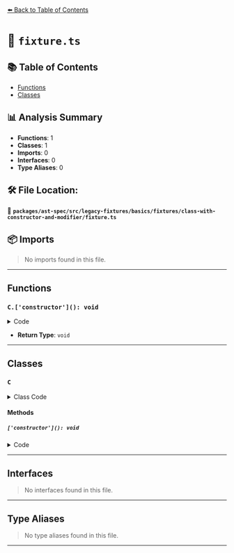 [⬅️ Back to Table of Contents](../../../../../../../index.md)

# 📄 `fixture.ts`

## 📚 Table of Contents

- [Functions](#functions)
- [Classes](#classes)

## 📊 Analysis Summary

- **Functions**: 1
- **Classes**: 1
- **Imports**: 0
- **Interfaces**: 0
- **Type Aliases**: 0

## 🛠️ File Location:
📂 **`packages/ast-spec/src/legacy-fixtures/basics/fixtures/class-with-constructor-and-modifier/fixture.ts`**

## 📦 Imports

> No imports found in this file.


---

## Functions

### `C.['constructor'](): void`

<details><summary>Code</summary>

```ts
public ['constructor']() {}
```
</details>

- **Return Type**: `void`

---

## Classes

### `C`

<details><summary>Class Code</summary>

```ts
class C {
  protected constructor() {}

  public ['constructor']() {}
}
```
</details>

#### Methods

##### `['constructor'](): void`

<details><summary>Code</summary>

```ts
public ['constructor']() {}
```
</details>


---

## Interfaces

> No interfaces found in this file.


---

## Type Aliases

> No type aliases found in this file.


---